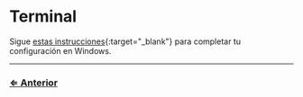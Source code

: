 ﻿# Terminal

Sigue [estas instrucciones](https://codefellows.github.io/code-201-prework/prework/windows/02_WSL_Ubuntu_setup.html){:target="_blank"} para completar tu configuración en Windows.

---
### [⇐ Anterior](../../README.md)
